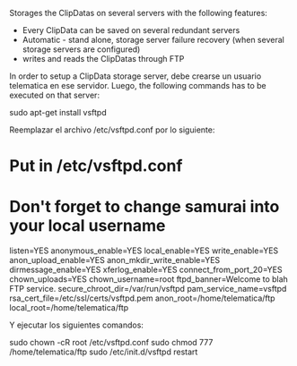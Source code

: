 Storages the ClipDatas on several servers with the following features:
 - Every ClipData can be saved on several redundant servers
 - Automatic - stand alone, storage server failure recovery (when several storage servers are configured)
 - writes and reads the ClipDatas through FTP


In order to setup a ClipData storage server, debe crearse un usuario telematica en ese servidor.
Luego, the following commands has to be executed on that server:

sudo apt-get install vsftpd

Reemplazar el archivo /etc/vsftpd.conf por lo siguiente:

 # Put in /etc/vsftpd.conf
 # Don't forget to change samurai into your local username
 listen=YES
 anonymous_enable=YES
 local_enable=YES
 write_enable=YES
 anon_upload_enable=YES
 anon_mkdir_write_enable=YES
 dirmessage_enable=YES
 xferlog_enable=YES
 connect_from_port_20=YES
 chown_uploads=YES
 chown_username=root
 ftpd_banner=Welcome to blah FTP service.
 secure_chroot_dir=/var/run/vsftpd
 pam_service_name=vsftpd
 rsa_cert_file=/etc/ssl/certs/vsftpd.pem
 anon_root=/home/telematica/ftp
 local_root=/home/telematica/ftp

Y ejecutar los siguientes comandos:

sudo chown -cR root /etc/vsftpd.conf
sudo chmod 777 /home/telematica/ftp
sudo /etc/init.d/vsftpd restart
